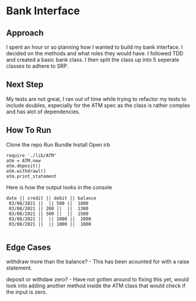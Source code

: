 # Bank Interface

## Approach

I spent an hour or so planning how I wanted to build my bank interface. I decided on the methods and what roles they would have. I followed TDD and created a basic bank class. I then split the class up into 5 seperate classes to adhere to SRP.

## Next Step

My tests are not great, I ran out of time while trying to refactor my tests to include doubles, especially for the ATM spec as the class is rather complex and has alot of dependencies.

## How To Run

Clone the repo
Run Bundle Install
Open irb

```
require './lib/ATM'
atm = ATM.new
atm.deposit()
atm.withdrawl()
atm.print_statement

```

Here is how the output looks in the console

```
date || credit || debit || balance 
 03/08/2021 ||  || 500 ||  1800 
 03/08/2021 || 200 ||  ||  1300 
 03/08/2021 || 500 ||  ||  1500 
 03/08/2021 ||  || 1000 ||  2000 
 03/08/2021 ||  || 1000 ||  1000 
 
 ```
## Edge Cases

withdraw more than the balance? - This has been acounted for with a raise statement.

deposit or withdaw zero? - Have not gotten around to fixing this yet, would look into adding another method inside the ATM class that would check if the input is zero.